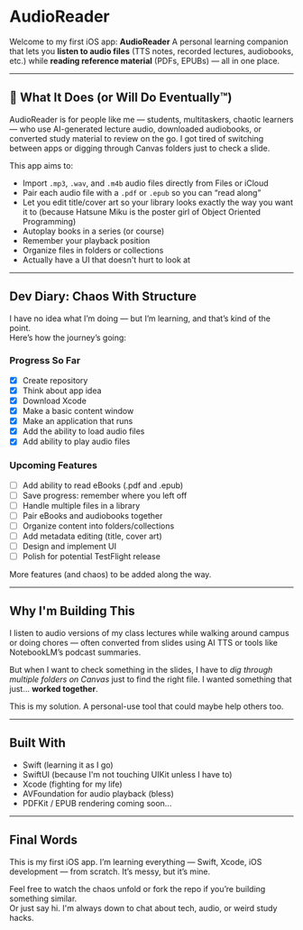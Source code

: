 # AudioReader

Welcome to my first iOS app: **AudioReader** 
A personal learning companion that lets you **listen to audio files** (TTS notes, recorded lectures, audiobooks, etc.) while **reading reference material** (PDFs, EPUBs) — all in one place.

---

## 🎯 What It Does (or Will Do Eventually™)

AudioReader is for people like me — students, multitaskers, chaotic learners — who use AI-generated lecture audio, downloaded audiobooks, or converted study material to review on the go. I got tired of switching between apps or digging through Canvas folders just to check a slide.

This app aims to:
- Import `.mp3`, `.wav`, and `.m4b` audio files directly from Files or iCloud
- Pair each audio file with a `.pdf` or `.epub` so you can “read along”
- Let you edit title/cover art so your library looks exactly the way you want it to (because Hatsune Miku is the poster girl of Object Oriented Programming)
- Autoplay books in a series (or course)
- Remember your playback position
- Organize files in folders or collections
- Actually have a UI that doesn't hurt to look at

---

## Dev Diary: Chaos With Structure

I have no idea what I’m doing — but I’m learning, and that’s kind of the point.  
Here’s how the journey’s going:

### Progress So Far
- [x] Create repository
- [x] Think about app idea
- [x] Download Xcode
- [x] Make a basic content window
- [x] Make an application that runs
- [x] Add the ability to load audio files
- [x] Add ability to play audio files

### Upcoming Features
- [ ] Add ability to read eBooks (.pdf and .epub)
- [ ] Save progress: remember where you left off
- [ ] Handle multiple files in a library
- [ ] Pair eBooks and audiobooks together
- [ ] Organize content into folders/collections
- [ ] Add metadata editing (title, cover art)
- [ ] Design and implement UI
- [ ] Polish for potential TestFlight release

More features (and chaos) to be added along the way.

---

## Why I'm Building This

I listen to audio versions of my class lectures while walking around campus or doing chores — often converted from slides using AI TTS or tools like NotebookLM’s podcast summaries.

But when I want to check something in the slides, I have to *dig through multiple folders on Canvas* just to find the right file. I wanted something that just… **worked together**.

This is my solution. A personal-use tool that could maybe help others too.

---

## Built With
- Swift (learning it as I go)
- SwiftUI (because I'm not touching UIKit unless I have to)
- Xcode (fighting for my life)
- AVFoundation for audio playback (bless)
- PDFKit / EPUB rendering coming soon...

---

## Final Words

This is my first iOS app. I’m learning everything — Swift, Xcode, iOS development — from scratch. It’s messy, but it’s mine.  

Feel free to watch the chaos unfold or fork the repo if you’re building something similar.  
Or just say hi. I'm always down to chat about tech, audio, or weird study hacks.

